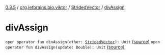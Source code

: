 [0.3.5](../../index.md) / [org.jetbrains.bio.viktor](../index.md) / [StridedVector](index.md) / [divAssign](.)

# divAssign

`open operator fun divAssign(other: `[`StridedVector`](index.md)`): Unit` [(source)](https://github.com/JetBrains-Research/viktor/blob/0.3.5/src/main/kotlin/org/jetbrains/bio/viktor/StridedVector.kt#L409)
`open operator fun divAssign(update: Double): Unit` [(source)](https://github.com/JetBrains-Research/viktor/blob/0.3.5/src/main/kotlin/org/jetbrains/bio/viktor/StridedVector.kt#L418)